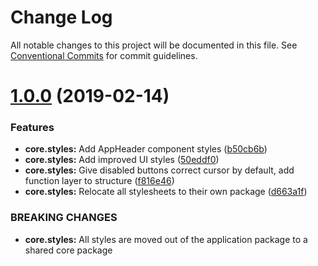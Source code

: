 # Change Log

All notable changes to this project will be documented in this file.
See [Conventional Commits](https://conventionalcommits.org) for commit guidelines.

# [1.0.0](https://github.com/etm12/etotama/compare/v0.6.0...v1.0.0) (2019-02-14)


### Features

* **core.styles:** Add AppHeader component styles ([b50cb6b](https://github.com/etm12/etotama/commit/b50cb6b))
* **core.styles:** Add improved UI styles ([50eddf0](https://github.com/etm12/etotama/commit/50eddf0))
* **core.styles:** Give disabled buttons correct cursor by default, add function layer to structure ([f816e46](https://github.com/etm12/etotama/commit/f816e46))
* **core.styles:** Relocate all stylesheets to their own package ([d663a1f](https://github.com/etm12/etotama/commit/d663a1f))


### BREAKING CHANGES

* **core.styles:** All styles are moved out of the application package to a shared core package
